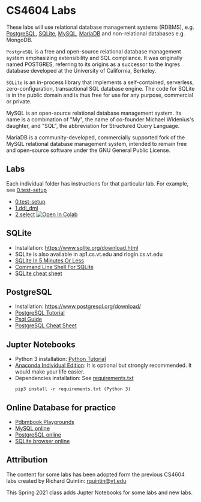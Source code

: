 # CS4604 Labs
These labs will use relational database management systems (RDBMS), e.g. [PostgreSQL](https://www.postgresql.org/), [SQLite](https://www.sqlite.org/index.html), [MySQL](https://www.mysql.com/), [MariaDB](https://mariadb.org/) and non-relational databases e.g. MongoDB.

`PostgreSQL` is a free and open-source relational database management system emphasizing extensibility and SQL compliance. It was originally named POSTGRES, referring to its origins as a successor to the Ingres database developed at the University of California, Berkeley.

`SQLite` is an in-process library that implements a self-contained, serverless, zero-configuration, transactional SQL database engine. The code for SQLite is in the public domain and is thus free for use for any purpose, commercial or private. 

MySQL is an open-source relational database management system. Its name is a combination of "My", the name of co-founder Michael Widenius's daughter, and "SQL", the abbreviation for Structured Query Language.

MariaDB is a community-developed, commercially supported fork of the MySQL relational database management system, intended to remain free and open-source software under the GNU General Public License.

## Labs

Each individual folder has instructions for that particular lab. For example, see [0.test-setup](0.test-setup)
* [0.test-setup](0.test-setup/)
* [1.ddl_dml](1.ddl_dml/)
* [2.select](2.select/)   [![Open In Colab](https://colab.research.google.com/assets/colab-badge.svg)](https://colab.research.google.com/github/VTCourses/CS4604_Labs/blob/master/2.select/Lab_2.ipynb)

## SQLite
* Installation: https://www.sqlite.org/download.html
* SQLite is also available in ap1.cs.vt.edu and rlogin.cs.vt.edu
* [SQLite In 5 Minutes Or Less](https://www.sqlite.org/quickstart.html)
* [Command Line Shell For SQLite](https://sqlite.org/cli.html#:~:text=Terminate%20the%20sqlite3%20program%20by,a%20long%2Drunning%20SQL%20statement.)
* [SQLite cheat sheet](docs/sql-sqlite-commands-cheat-sheet.pdf)

## PostgreSQL
* Installation: https://www.postgresql.org/download/
* [PostgreSQL Tutorial](https://www.postgresqltutorial.com/)
* [Psql Guide](http://postgresguide.com/utilities/psql.html)
* [PostgreSQL Cheat Sheet](docs/PostgreSQL-Cheat-Sheet.pdf)

## Jupter Notebooks
* Python 3 installation: [Python Tutorial](https://github.com/VTCourses/Python_tutorial)
* [Anaconda Individual Edition](https://www.anaconda.com/products/individual): It is optional but strongly recommended. It would make your life easier.
* Dependencies installation: See [requirements.txt](requirements.txt)
	```
	pip3 install -r requirements.txt (Python 3)
	```

## Online Database for practice
* [Pdbmbook Playgrounds](https://www.pdbmbook.com/playground/)
* [MySQL online](https://extendsclass.com/mysql-online.html#)
* [PostgreSQL online](https://extendsclass.com/postgresql-online.html)
* [SQLite browser online](https://extendsclass.com/sqlite-browser.html)

## Attribution

The content for some labs has been adopted form the previous CS4604 labs created by Richard Quintin: rquintin@vt.edu

This Spring 2021 class adds Jupter Notebooks for some labs and new labs.